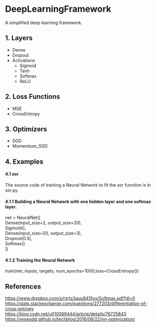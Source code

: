 DeepLearningFramework
=====
A simplified deep learning framework.<br>

## 1. Layers
* Dense<br>
* Dropout<br>
* Activations<br>
  * Sigmoid
  * Tanh
  * Softmax
  * ReLU

  

## 2. Loss Functions
* MSE<br>
* CrossEntropy<br>

## 3. Optimizers
* SGD <br>
* Momemtum_SGD <br>

## 4. Examples

#### 4.1 xor
The source code of training a Neural Network to fit the xor function is in xor.py.
#### 4.1.1 Building a Neural Network with one hidden layer and one softmax layer.
net = NeuralNet([<br>
                 Dense(input_size=2, output_size=20),<br>
                 Sigmoid(),<br>
                 Dense(input_size=20, output_size=3),<br>
                 Dropout(0.5),<br>
                 Softmax()<br>
                 ])<br>
#### 4.1.2 Training the Neural Network
train(net, inputs, targets, num_epochs=1000,loss=CrossEntropy())

## References
https://www.dropbox.com/s/rxrtz3auu845fuy/Softmax.pdf?dl=0 <br>
https://stats.stackexchange.com/questions/277203/differentiation-of-cross-entropy <br>
https://blog.csdn.net/u010089444/article/details/76725843 <br>
https://wiseodd.github.io/techblog/2016/06/22/nn-optimization/ <br>


